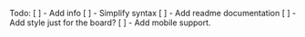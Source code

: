 Todo:
[ ] - Add info
[ ] - Simplify syntax
[ ] - Add readme documentation
[ ] - Add style just for the board?
[ ] - Add mobile support.